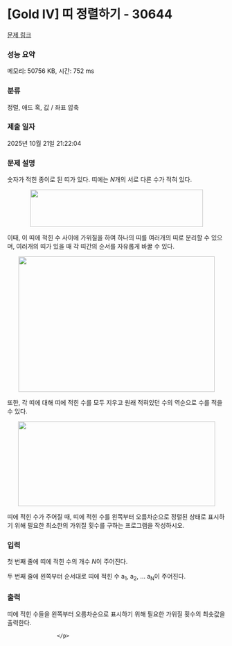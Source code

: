 # [Gold IV] 띠 정렬하기 - 30644 

[문제 링크](https://www.acmicpc.net/problem/30644) 

### 성능 요약

메모리: 50756 KB, 시간: 752 ms

### 분류

정렬, 애드 혹, 값 / 좌표 압축

### 제출 일자

2025년 10월 21일 21:22:04

### 문제 설명

<p>숫자가 적힌 종이로 된 띠가 있다. 띠에는 <em>N</em>개의 서로 다른 수가 적혀 있다.<!-- notionvc: 6e6ba896-eee5-47b7-bc20-38f23574e5e6 --></p>

<p style="text-align: center;"><img alt="" height="86" src="https://u.acmicpc.net/0c5a8b41-304d-4107-871f-401a83917f4a/%EC%8A%A4%ED%81%AC%EB%A6%B0%EC%83%B7%202023-10-16%20021251.png" width="399"></p>

<p>이때, 이 띠에 적힌 수 사이에 가위질을 하여 하나의 띠를 여러개의 띠로 분리할 수 있으며, 여러개의 띠가 있을 때 각 띠간의 순서를 자유롭게 바꿀 수 있다.</p>

<p style="text-align: center;"><img alt="" height="312" src="https://u.acmicpc.net/c112ef82-a640-466d-ae17-c0b25b4462ae/%EC%8A%A4%ED%81%AC%EB%A6%B0%EC%83%B7%202023-10-16%20021302.png" width="453"></p>

<p>또한, 각 띠에 대해 띠에 적힌 수를 모두 지우고 원래 적혀있던 수의 역순으로 수를 적을 수 있다.</p>

<p style="text-align: center;"><img alt="" height="195" src="https://u.acmicpc.net/623e48e0-3823-4760-8421-c412543fe7d8/%EC%8A%A4%ED%81%AC%EB%A6%B0%EC%83%B7%202023-10-16%20021313.png" width="455"></p>

<p>띠에 적힌 수가 주어질 때, 띠에 적힌 수를 왼쪽부터 오름차순으로 정렬된 상태로 표시하기 위해 필요한 최소한의 가위질 횟수를 구하는 프로그램을 작성하시오.</p>

### 입력 

 <p>첫 번째 줄에 띠에 적힌 수의 개수 <em>N</em>이 주어진다.</p>

<p>두 번째 줄에 왼쪽부터 순서대로 띠에 적힌 수 a<sub>1</sub>, a<sub>2</sub>, … a<sub>N</sub>이 주어진다.</p>

### 출력 

 <p>띠에 적힌 수들을 왼쪽부터 오름차순으로 표시하기 위해 필요한 가위질 횟수의 최솟값을 출력한다.

					</p>

